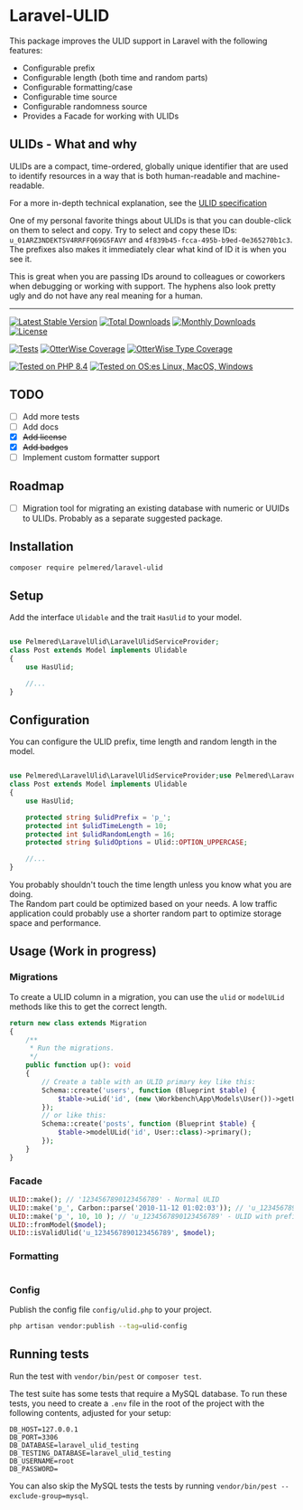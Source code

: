 # Laravel-ULID

This package improves the ULID support in Laravel with the following features:
- Configurable prefix
- Configurable length (both time and random parts)
- Configurable formatting/case
- Configurable time source
- Configurable randomness source
- Provides a Facade for working with ULIDs

## ULIDs - What and why

ULIDs are a compact, time-ordered, globally unique identifier that are used to
identify resources in a way that is both human-readable and machine-readable.

For a more in-depth technical explanation, see the [ULID specification](https://github.com/ulid/spec)

One of my personal favorite things about ULIDs is that you can double-click on them to select and copy. 
Try to select and copy these IDs: `u_01ARZ3NDEKTSV4RRFFQ69G5FAVY` and `4f839b45-fcca-495b-b9ed-0e365270b1c3`. 
The prefixes also makes it immediately clear what kind of ID it is when you see it.

This is great when you are passing IDs around to colleagues or coworkers when debugging or working with support.
The hyphens also look pretty ugly and do not have any real meaning for a human.

<hr>

[![Latest Stable Version](https://poser.pugx.org/pelmered/laravel-ulid/v/stable)](https://packagist.org/packages/pelmered/laravel-ulid)
[![Total Downloads](https://poser.pugx.org/pelmered/laravel-ulid/d/total)](//packagist.org/packages/pelmered/laravel-ulid)
[![Monthly Downloads](https://poser.pugx.org/pelmered/laravel-ulid/d/monthly)](//packagist.org/packages/pelmered/laravel-ulid)
[![License](https://poser.pugx.org/pelmered/laravel-ulid/license)](https://packagist.org/packages/pelmered/laravel-ulid)

[![Tests](https://github.com/pelmered/laravel-ulid/actions/workflows/run-tests.yml/badge.svg?branch=main)](https://github.com/pelmered/laravel-ulid/actions/workflows/run-tests.yml)
[![OtterWise Coverage](https://img.shields.io/endpoint?url=https://otterwise.app/badge/github/pelmered/laravel-ulid)](https://otterwise.app/github/pelmered/laravel-ulid)
[![OtterWise Type Coverage](https://img.shields.io/endpoint?url=https://otterwise.app/badge/github/pelmered/laravel-ulid/type)](https://otterwise.app/github/pelmered/laravel-ulid)

[![Tested on PHP 8.4](https://img.shields.io/badge/Tested%20on%20PHP-%208.4-brightgreen.svg?maxAge=2419200)](https://github.com/pelmered/filament-money-field/actions/workflows/tests.yml)
[![Tested on OS:es Linux, MacOS, Windows](https://img.shields.io/badge/Tested%20on%20lastest%20versions%20of-%20Ubuntu%20|%20MacOS%20|%20Windows-brightgreen.svg?maxAge=2419200)](https://github.com/pelmered/laravel-ulid/actions/workflows/tests.yml)

## TODO

- [ ] Add more tests
- [ ] Add docs
- [x] ~~Add license~~
- [x] ~~Add badges~~
- [ ] Implement custom formatter support

## Roadmap
- [ ] Migration tool for migrating an existing database with numeric or UUIDs to ULIDs. Probably as a separate suggested package.

## Installation
```bash
composer require pelmered/laravel-ulid
```
## Setup

Add the interface `Ulidable` and the trait `HasUlid` to your model.
```php

use Pelmered\LaravelUlid\LaravelUlidServiceProvider;
class Post extends Model implements Ulidable
{
    use HasUlid;

    //...
}
```

## Configuration

You can configure the ULID prefix, time length and random length in the model.

```php

use Pelmered\LaravelUlid\LaravelUlidServiceProvider;use Pelmered\LaravelUlid\ValueObject\Ulid;
class Post extends Model implements Ulidable
{
    use HasUlid;

    protected string $ulidPrefix = 'p_';
    protected int $ulidTimeLength = 10;
    protected int $ulidRandomLength = 16;
    protected string $ulidOptions = Ulid::OPTION_UPPERCASE;

    //...
}
```
You probably shouldn't touch the time length unless you know what you are doing.\
The Random part could be optimized based on your needs. A low traffic application could probably use a shorter random part to optimize storage space and performance.

## Usage (Work in progress)


### Migrations

To create a ULID column in a migration, you can use the `ulid` or `modelULid` methods like this to get the correct length.
```php
return new class extends Migration
{
    /**
     * Run the migrations.
     */
    public function up(): void
    {
        // Create a table with an ULID primary key like this:
        Schema::create('users', function (Blueprint $table) {
            $table->uLid('id', (new \Workbench\App\Models\User())->getUlidLength())->primary();
        });
        // or like this:
        Schema::create('posts', function (Blueprint $table) {
            $table->modelULid('id', User::class)->primary();
        });
    }
}
```



### Facade

```php
ULID::make(); // '1234567890123456789' - Normal ULID
ULID::make('p_', Carbon::parse('2010-11-12 01:02:03')); // 'u_1234567890123456789' - ULID with prefix 
ULID::make('p_', 10, 10 ); // 'u_1234567890123456789' - ULID with prefix
ULID::fromModel($model);
ULID::isValidUlid('u_1234567890123456789', $model);
```
### Formatting
```dotenv

```

### Config

Publish the config file `config/ulid.php` to your project.
```bash
php artisan vendor:publish --tag=ulid-config
```

## Running tests

Run the test with `vendor/bin/pest` or `composer test`.

The test suite has some tests that require a MySQL database.
To run these tests, you need to create a `.env` file in the root of the project with the following contents,
adjusted for your setup:
```dotenv
DB_HOST=127.0.0.1
DB_PORT=3306
DB_DATABASE=laravel_ulid_testing
DB_TESTING_DATABASE=laravel_ulid_testing
DB_USERNAME=root
DB_PASSWORD=
```
You can also skip the MySQL tests the tests by running `vendor/bin/pest --exclude-group=mysql`.
